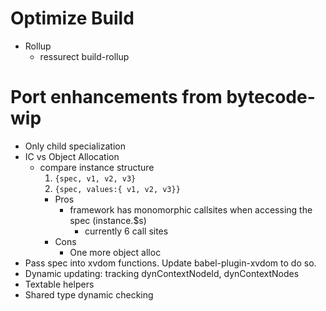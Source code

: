 # Optimize Build

- Rollup
  - ressurect build-rollup

# Port enhancements from bytecode-wip

- Only child specialization
- IC vs Object Allocation
  - compare instance structure
    1. `{spec, v1, v2, v3}`
    2. `{spec, values:{ v1, v2, v3}}`
      - Pros
        - framework has monomorphic callsites when accessing the spec (instance.$s)
          - currently 6 call sites
      - Cons
        - One more object alloc
- Pass spec into xvdom functions.  Update babel-plugin-xvdom to do so.
- Dynamic updating: tracking dynContextNodeId, dynContextNodes
- Textable helpers
- Shared type dynamic checking
